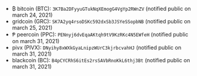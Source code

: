 - ₿ bitcoin (BTC): `3K7Ba2DFyyuGTukNqXEmogG4VgYp2RWnZV` (notified public on march 24, 2021)
- gridcoin (GRC): `SK7A2yq4rsoDSKc592dxSb3JSYeSSopbNB` (notified public on march 25, 2021)
- Ᵽ peercoin (PPC): `PENnyj6dvEqaAKtqh9tV9KzRKc4N5EWfeH` (notified public on march 31, 2021)
- pivx (PIVX): `DNyihy8xWXkGyaLnipzWUrC3kjrbcvahHJ` (notified public on march 31, 2021)
- blackcoin (BC): `B4pCYCRhS6itEs2rsSAVbRnoKkL6thj3Bt` (notified public on march 31, 2021)
